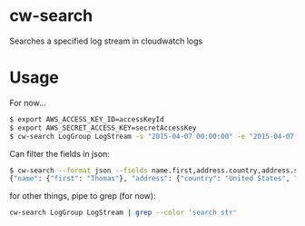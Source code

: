 # cw-search
Searches a specified log stream in cloudwatch logs

# Usage
For now...

```sh
$ export AWS_ACCESS_KEY_ID=accessKeyId
$ export AWS_SECRET_ACCESS_KEY=secretAccessKey
$ cw-search LogGroup LogStream -s "2015-04-07 00:00:00" -e "2015-04-07 23:59:59"
```

Can filter the fields in json:
```sh
$ cw-search --format json --fields name.first,address.country,address.state LogGroup LogStream
{"name": {"first": "Thomas"}, "address": {"country": "United States", "state": "NC"}}
```

for other things, pipe to grep (for now):

```sh
cw-search LogGroup LogStream | grep --color 'search str'
```
